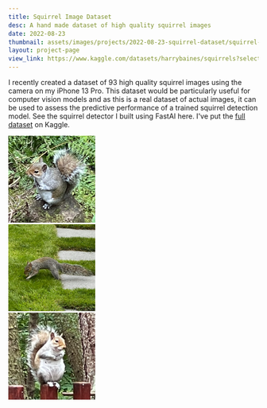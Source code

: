 ```yaml
---
title: Squirrel Image Dataset
desc: A hand made dataset of high quality squirrel images
date: 2022-08-23
thumbnail: assets/images/projects/2022-08-23-squirrel-dataset/squirrel-1.png
layout: project-page
view_link: https://www.kaggle.com/datasets/harrybaines/squirrels?select=IMG_4311.png
---
```


I recently created a dataset of 93 high quality squirrel images using the camera on my iPhone 13 Pro. This dataset would be particularly useful for computer vision models and as this is a real dataset of actual images, it can be used to assess the predictive performance of a trained squirrel detection model. See the squirrel detector I built using FastAI here. I've put the [full dataset](https://www.kaggle.com/datasets/harrybaines/squirrels?select=IMG_4311.png) on Kaggle.

<div class="flex flex-wrap overflow-hidden md:-mx-3 lg:-mx-3 xl:-mx-3">
  <div class="w-full overflow-hidden md:my-3 md:px-3 md:w-1/3 lg:my-3 lg:px-3 lg:w-1/3 xl:my-3 xl:px-3 xl:w-1/3">
    <img src="/assets/images/projects/2022-08-23-squirrel-dataset/squirrel-1.png" style="width: 175px; height: 175px;" alt="squirrel-1" />
  </div>
  <div class="w-full overflow-hidden md:my-3 md:px-3 md:w-1/3 lg:my-3 lg:px-3 lg:w-1/3 xl:my-3 xl:px-3 xl:w-1/3">
    <img src="/assets/images/projects/2022-08-23-squirrel-dataset/squirrel-2.png" style="width: 175px; height: 175px;" alt="squirrel-2" />
  </div>
  <div class="w-full overflow-hidden md:my-3 md:px-3 md:w-1/3 lg:my-3 lg:px-3 lg:w-1/3 xl:my-3 xl:px-3 xl:w-1/3">
    <img src="/assets/images/projects/2022-08-23-squirrel-dataset/squirrel-3.png" style="width: 175px; height: 175px;" alt="squirrel-3" />
  </div>
</div>